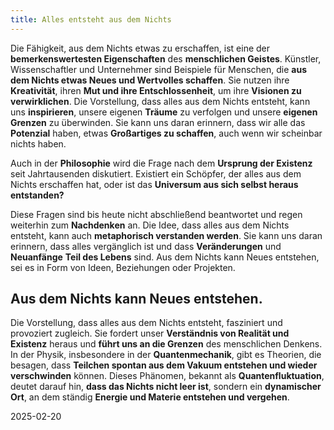 ```yaml
---
title: Alles entsteht aus dem Nichts 
---
```


Die Fähigkeit, aus dem Nichts etwas zu erschaffen, ist eine der **bemerkenswertesten Eigenschaften** des **menschlichen Geistes**. Künstler, Wissenschaftler und Unternehmer sind Beispiele für Menschen, die **aus dem Nichts etwas Neues und Wertvolles schaffen**. Sie nutzen ihre **Kreativität**, ihren **Mut und ihre Entschlossenheit**, um ihre **Visionen zu verwirklichen**. Die Vorstellung, dass alles aus dem Nichts entsteht, kann uns **inspirieren**, unsere eigenen **Träume** zu verfolgen und unsere **eigenen Grenzen** zu überwinden. Sie kann uns daran erinnern, dass wir alle das **Potenzial** haben, etwas **Großartiges zu schaffen**, auch wenn wir scheinbar nichts haben.

Auch in der **Philosophie** wird die Frage nach dem **Ursprung der Existenz** seit Jahrtausenden diskutiert. Existiert ein Schöpfer, der alles aus dem Nichts erschaffen hat, oder ist das **Universum aus sich selbst heraus entstanden?** 

Diese Fragen sind bis heute nicht abschließend beantwortet und regen weiterhin zum **Nachdenken** an. Die Idee, dass alles aus dem Nichts entsteht, kann auch **metaphorisch verstanden werden**. Sie kann uns daran erinnern, dass alles vergänglich ist und dass **Veränderungen** und **Neuanfänge** **Teil des Lebens** sind. Aus dem Nichts kann Neues entstehen, sei es in Form von Ideen, Beziehungen oder Projekten.

## Aus dem Nichts kann Neues entstehen.

Die Vorstellung, dass alles aus dem Nichts entsteht, fasziniert und provoziert zugleich. Sie fordert unser **Verständnis von Realität und Existenz** heraus und **führt uns an die Grenzen** des menschlichen Denkens. In der Physik, insbesondere in der **Quantenmechanik**, gibt es Theorien, die besagen, dass **Teilchen spontan aus dem Vakuum entstehen und wieder verschwinden** können. Dieses Phänomen, bekannt als **Quantenfluktuation**, deutet darauf hin, **dass das Nichts nicht leer ist**, sondern ein **dynamischer Ort**, an dem ständig **Energie und Materie entstehen und vergehen**.

2025-02-20
